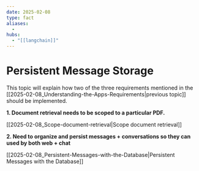 ```yaml
---
date: 2025-02-08
type: fact
aliases:
  -
hubs:
  - "[[langchain]]"
---
```


# Persistent Message Storage

This topic will explain how two of the three requirements mentioned in the [[2025-02-08_Understanding-the-Apps-Requirements|previous topic]] should be implemented.


**1. Document retrieval needs to be scoped to a particular PDF.**

[[2025-02-08_Scope-document-retrieval|Scope document retrieval]]


**2. Need to organize and persist messages + conversations so they can used by both web + chat**

[[2025-02-08_Persistent-Messages-with-the-Database|Persistent Messages with the Database]]
